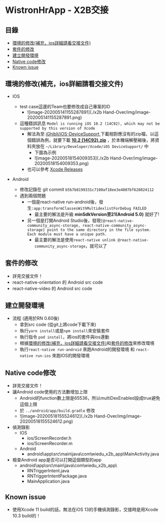 # WistronHrApp - X2B交接

## 目錄

- [環境的修改(補充，ios詳細請看交接文件)](#環境的修改補充ios詳細請看交接文件)
- [套件的修改](#套件的修改)
- [建立開發環境](#建立開發環境)
- [Native code修改](#native-code修改)
- [Known issue](#known-issue)



## 環境的修改(補充，ios詳細請看交接文件)

- IOS
  - test case這邊的Team也要修改成自己專案的ID
    - ![image-202005141155287891](./x2b Hand-Over/img/image-202005141155287891.png)
  - 這種錯誤訊息 `Model is running iOS 10.2 (14C92), which may not be supported by this version of Xcode`
    - 解法為至 [iGhibli/iOS-DeviceSupport ](<https://github.com/iGhibli/iOS-DeviceSupport/tree/master/DeviceSupport>) 下載相對應沒有的zip檔，以這個錯誤為例，就要下載 [**10.2 (14C92).zip**](https://github.com/iGhibli/iOS-DeviceSupport/blob/master/DeviceSupport/10.2%20(14C92).zip) ，於本機端解壓縮後，將資料夾放在 `~/Library/Developer/Xcode/iOS DeviceSupport/` 中
      - 下圖為示例
      - ![image-20200518154009353](./x2b Hand-Over/img/image-20200518154009353.png)
    - 也可以參考 [Xcode Releases](<https://xcodereleases.com/>)

- Android
  - 修改記錄在 git commit `b5b7b8199331c7100af18ee3e4807bf628024112`
  - 遇到兩個問題
    - 一個是react-native run-android後，發生`:app:transformClassesWithMultidexlistForDebug FAILED`
      - 最主要的解法是升級 **minSdkVersion至21(Android 5.0)** 就好了!
    - 另一個是打開Android Studio後，發現`[@react-native-community_async-storage, react-native-community_async-storage] point to the same directory in the file system. Each module must have a unique path.`
      - 最主要的解法是使用`react-native unlink @react-native-community_async-storage`，就可以了





## 套件的修改

- 詳見交接文件！
- react-native-orientation 的 Android src code
- react-native-video 的 Android src code



## 建立開發環境

- 流程 (適用於RN 0.60後)
  - 拿到src code (從git上將code下載下來)
  - 執行`yarn install`或是`npm install`來安裝套件
  - 執行指令 `pod install`，將ios的套件與ios連動
  - 根據[環境的修改(補充，ios詳細請看交接文件)](#環境的修改補充ios詳細請看交接文件)和[套件的修改](#套件的修改)來修改環境
  - 執行`react-native run-android` 來跑Android的開發環境 和 `react-native run-ios` 來跑IOS的開發環境





## Native code修改

- 詳見交接文件！
- 讓Android code使用的方法數增加上限
  - Android的function數上限是65536，所以multiDexEnabled設成true避免這個上限
  - 於 `../android/app/build.gradle` 修改
  - ![image-20200518155524612](./x2b Hand-Over/img/image-20200518155524612.png)
- 偵測錄影
  - IOS
    - ios/ScreenRecorder.h
    - ios/ScreenRecorder.m
  - Android
    - android\app\src\main\java\com\wiedu_x2b_app\MainActivity.java
- 檢查Android app是否可以打開這個類型的app
  - android\app\src\main\java\com\wiedu_x2b_app\
    - RNTriggerIntent.java
    - RNTriggerIntentPackage.java
    - MainApplication.java



## Known issue

- 使用Xcode 11 build的話，無法在iOS 13的手機偵測錄影，交接時是用Xcode 10.3 build的！





